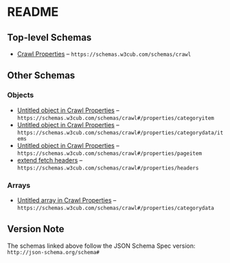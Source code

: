 # README

## Top-level Schemas

-   [Crawl Properties](./crawl.md "This schema is a standard for capturing pictures") – `https://schemas.w3cub.com/schemas/crawl`

## Other Schemas

### Objects

-   [Untitled object in Crawl Properties](./crawl-properties-categoryitem.md) – `https://schemas.w3cub.com/schemas/crawl#/properties/categoryitem`
-   [Untitled object in Crawl Properties](./crawl-properties-categorydata-items.md) – `https://schemas.w3cub.com/schemas/crawl#/properties/categorydata/items`
-   [Untitled object in Crawl Properties](./crawl-properties-pageitem.md) – `https://schemas.w3cub.com/schemas/crawl#/properties/pageitem`
-   [extend fetch headers](./crawl-properties-extend-fetch-headers.md) – `https://schemas.w3cub.com/schemas/crawl#/properties/headers`

### Arrays

-   [Untitled array in Crawl Properties](./crawl-properties-categorydata.md) – `https://schemas.w3cub.com/schemas/crawl#/properties/categorydata`

## Version Note

The schemas linked above follow the JSON Schema Spec version: `http://json-schema.org/schema#`
